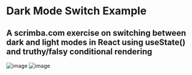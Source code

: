 # Dark Mode Switch Example
## A scrimba.com exercise on switching between dark and light modes in React using useState() and truthy/falsy conditional rendering

![image](https://user-images.githubusercontent.com/57393100/213658563-de457bed-d686-46fe-bb61-f84008707d1f.png)
![image](https://user-images.githubusercontent.com/57393100/213658603-6b3d85c7-0123-4f9d-9a50-68852245ebf5.png)
